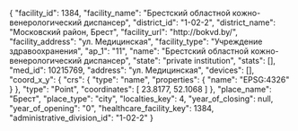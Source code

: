 {
    "facility_id": 1384,
    "facility_name": "Брестский областной кожно-венерологический диспансер",
    "district_id": "1-02-2",
    "district_name": "Московский район, Брест",
    "facility_url": "http:\/\/bokvd.by\/",
    "facility_address": "ул. Медицинская",
    "facility_type": "Учреждение здравоохранения",
    "ap_1": "11",
    "name": "Брестский областной кожно-венерологический диспансер",
    "state": "private institution",
    "stats": [],
    "med_id": 10215769,
    "address": "ул. Медицинская",
    "devices": [],
    "coord_x_y": {
        "crs": {
            "type": "name",
            "properties": {
                "name": "EPSG:4326"
            }
        },
        "type": "Point",
        "coordinates": [
            23.8177,
            52.1068
        ]
    },
    "place_name": "Брест",
    "place_type": "city",
    "localties_key": 4,
    "year_of_closing": null,
    "year_of_opening": "0",
    "healthcare_facility_key": 1384,
    "administrative_division_id": "1-02-2"
}